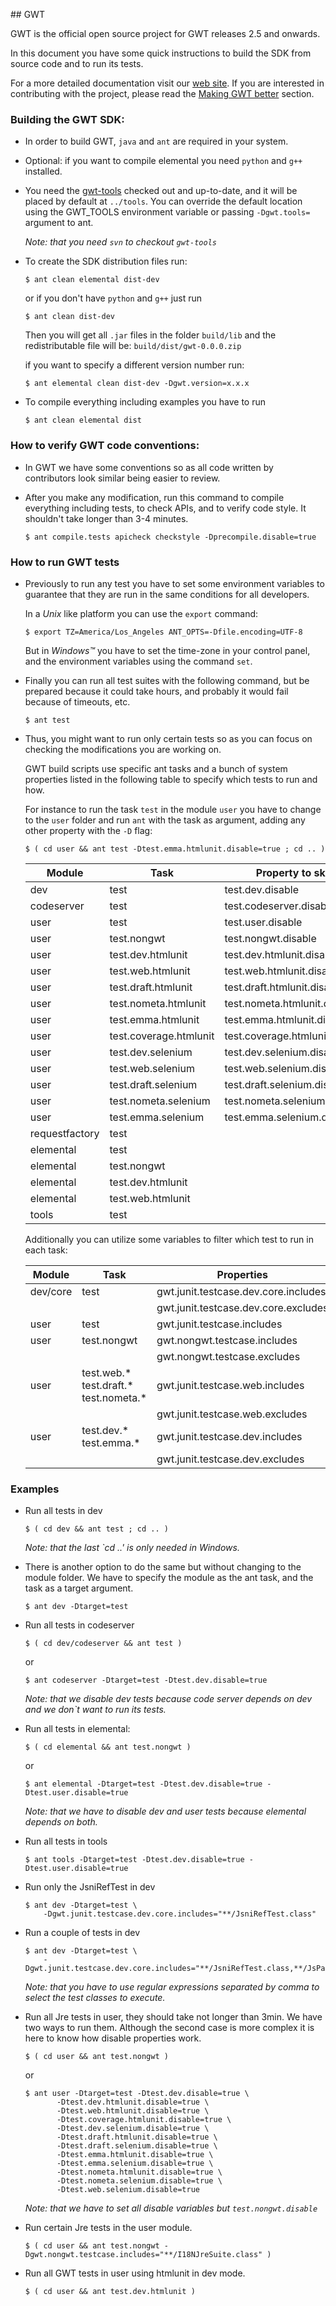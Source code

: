 ## GWT

  GWT is the official open source project for GWT releases 2.5 and onwards.

  In this document you have some quick instructions to build the SDK from
  source code and to run its tests.

  For a more detailed documentation visit our [web site](http://gwtproject.org).
  If you are interested in contributing with the project, please read the
  [Making GWT better](http://gwtproject.gquery.org/makinggwtbetter.html)
  section.

### Building the GWT SDK:

 - In order to build GWT, `java` and `ant` are required in your system.

 - Optional: if you want to compile elemental you need
   `python` and `g++` installed.

 - You need the [gwt-tools](https://google-web-tookit.googlecode.com/svn/tools/)
   checked out and up-to-date, and it will be placed
   by default at `../tools`. You can override the default
   location using the GWT_TOOLS environment variable or passing `-Dgwt.tools=`
   argument to ant.

   _Note: that you need `svn` to checkout `gwt-tools`_

 - To create the SDK distribution files run:

   `$ ant clean elemental dist-dev`

   or if you don't have `python` and `g++` just run

   `$ ant clean dist-dev`

   Then you will get all `.jar` files in the folder `build/lib` and
   the redistributable file will be: `build/dist/gwt-0.0.0.zip`

   if you want to specify a different version number run:

   `$ ant elemental clean dist-dev -Dgwt.version=x.x.x`

 - To compile everything including examples you have to run

   `$ ant clean elemental dist`

### How to verify GWT code conventions:

 - In GWT we have some conventions so as all code written
   by contributors look similar being easier to review.

 - After you make any modification, run this command to compile
   everything including tests, to check APIs, and to verify code style.
   It shouldn't take longer than 3-4 minutes.

   `$ ant compile.tests apicheck checkstyle -Dprecompile.disable=true`

### How to run GWT tests

 - Previously to run any test you have to set some environment variables
   to guarantee that they are run in the same conditions for all
   developers.

   In a _Unix_ like platform you can use the `export` command:

   `$ export TZ=America/Los_Angeles ANT_OPTS=-Dfile.encoding=UTF-8`

   But in _Windows™_ you have to set the time-zone in your control panel, and
   the environment variables using the command `set`.

 - Finally you can run all test suites with the following command, but be
   prepared because it could take hours, and probably it would fail because
   of timeouts, etc.

   `$ ant test`

 - Thus, you might want to run only certain tests so as you can
   focus on checking the modifications you are working on.

   GWT build scripts use specific ant tasks and a bunch of system
   properties listed in the following table to specify which tests
   to run and how.

   For instance to run the task `test` in the module `user` you
   have to change to the `user` folder and run `ant` with the task
   as argument, adding any other property with the `-D` flag:

   `$ ( cd user && ant test -Dtest.emma.htmlunit.disable=true ; cd .. )`

    Module         | Task                   | Property to skip
    -------------- | ---------------------- | ----------------
    dev            | test                   | test.dev.disable
    codeserver     | test                   | test.codeserver.disable
    user           | test                   | test.user.disable
    user           | test.nongwt            | test.nongwt.disable
    user           | test.dev.htmlunit      | test.dev.htmlunit.disable
    user           | test.web.htmlunit      | test.web.htmlunit.disable
    user           | test.draft.htmlunit    | test.draft.htmlunit.disable
    user           | test.nometa.htmlunit   | test.nometa.htmlunit.disable
    user           | test.emma.htmlunit     | test.emma.htmlunit.disable
    user           | test.coverage.htmlunit | test.coverage.htmlunit.disable
    user           | test.dev.selenium      | test.dev.selenium.disable
    user           | test.web.selenium      | test.web.selenium.disable
    user           | test.draft.selenium    | test.draft.selenium.disable
    user           | test.nometa.selenium   | test.nometa.selenium.disable
    user           | test.emma.selenium     | test.emma.selenium.disable
    requestfactory | test                   |
    elemental      | test                   |
    elemental      | test.nongwt            |
    elemental      | test.dev.htmlunit      |
    elemental      | test.web.htmlunit      |
    tools          | test                   |

   Additionally you can utilize some variables to filter which test to run in each task:

    Module         | Task                                  | Properties                           | Default
    ---------------|---------------------------------------|--------------------------------------|-------------------
    dev/core       | test                                  | gwt.junit.testcase.dev.core.includes | \**/com/google/**/*Test.class
                   |                                       | gwt.junit.testcase.dev.core.excludes |
    user           | test                                  | gwt.junit.testcase.includes          | \**/*Suite.class
    user           | test.nongwt                           | gwt.nongwt.testcase.includes         | \**/*JreSuite.class
                   |                                       | gwt.nongwt.testcase.excludes         |
    user           | test.web.* test.draft.* test.nometa.* | gwt.junit.testcase.web.includes      | \**/*Suite.class
                   |                                       | gwt.junit.testcase.web.excludes      | \**/*JsInteropSuite.class,***/*JreSuite.class,***/OptimizedOnly*
    user           | test.dev.* test.emma.*                | gwt.junit.testcase.dev.includes      | \**/*Suite.class
                   |                                       | gwt.junit.testcase.dev.excludes      | \**/*JsInteropSuite.class,***/*JreSuite.class,***/OptimizedOnly*

### Examples

 - Run all tests in dev

   `$ ( cd dev && ant test ; cd .. )`

    _Note: that the last `cd ..' is only needed in Windows._

 - There is another option to do the same but without changing to the
   module folder. We have to specify the module as the ant task, and
   the task as a target argument.

   `$ ant dev -Dtarget=test`

 - Run all tests in codeserver

   `$ ( cd dev/codeserver && ant test )`

    or

   `$ ant codeserver -Dtarget=test -Dtest.dev.disable=true`

    _Note: that we disable dev tests because code server depends on dev
    and we don`t want to run its tests._

 - Run all tests in elemental:

   `$ ( cd elemental && ant test.nongwt )`

    or

   `$ ant elemental -Dtarget=test -Dtest.dev.disable=true -Dtest.user.disable=true`

    _Note: that we have to disable dev and user tests because elemental
    depends on both._

 - Run all tests in tools

   `$ ant tools -Dtarget=test -Dtest.dev.disable=true -Dtest.user.disable=true`

 - Run only the JsniRefTest in dev

   ```
   $ ant dev -Dtarget=test \
       -Dgwt.junit.testcase.dev.core.includes="**/JsniRefTest.class"
   ```

 - Run a couple of tests in dev

   ```
   $ ant dev -Dtarget=test \
       -Dgwt.junit.testcase.dev.core.includes="**/JsniRefTest.class,**/JsParserTest.class"
   ```

   _Note: that you have to use regular expressions separated by comma to
   select the test classes to execute._

 - Run all Jre tests in user, they should take not longer than 3min.
   We have two ways to run them. Although the second case is more
   complex it is here to know how disable properties work.

   `$ ( cd user && ant test.nongwt )`

      or

   ```
   $ ant user -Dtarget=test -Dtest.dev.disable=true \
          -Dtest.dev.htmlunit.disable=true \
          -Dtest.web.htmlunit.disable=true \
          -Dtest.coverage.htmlunit.disable=true \
          -Dtest.dev.selenium.disable=true \
          -Dtest.draft.htmlunit.disable=true \
          -Dtest.draft.selenium.disable=true \
          -Dtest.emma.htmlunit.disable=true \
          -Dtest.emma.selenium.disable=true \
          -Dtest.nometa.htmlunit.disable=true \
          -Dtest.nometa.selenium.disable=true \
          -Dtest.web.selenium.disable=true
   ```

    _Note: that we have to set all disable variables but `test.nongwt.disable`_

 - Run certain Jre tests in the user module.

   `$ ( cd user && ant test.nongwt -Dgwt.nongwt.testcase.includes="**/I18NJreSuite.class" )`

 - Run all GWT tests in user using htmlunit in dev mode.

   `$ ( cd user && ant test.dev.htmlunit )`

